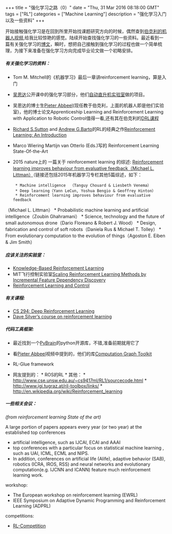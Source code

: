 +++ 
title = "强化学习之路（0）" 
date = "Thu, 31 Mar 2016 08:18:00 GMT" 
tags = ["RL"] 
categories = ["Machine Learning"]
description = "强化学习入门以及一些资料" 
+++ 


开始接触强化学习是在回到所里开始找课题研究方向的时候，偶然查到[伯克利的机器人视频](http://news.berkeley.edu/2015/05/21/deep-learning-robot-masters-skills-via-trial-and-error/),给我比较惊艳的感觉。陆续开始查找强化学习的一些资料。最近看到一篇有关强化学习的[博文](http://blog.exbot.net/archives/223)，瞬时，想把自己接触到强化学习的过程也做一个简单梳理，为接下来准备在强化学习方向完成毕业论文做一个初略安排。

#####  有关强化学习的资料：
* Tom M. Mitchell的《机器学习》最后一章讲reinforcement learning，算是入门

* [吴恩达](http://www.andrewng.org/)公开课中的强化学习部分，他们[自动直升机实验室](http://heli.stanford.edu/)做的项目。
* 吴恩达的博士生[Pieter Abbeel](http://www.cs.berkeley.edu/~pabbeel/)(现任教于伯克利，上面的机器人即是他们实验室)，他的博士论文Apprenticeship Learning and Reinforcement Learning with Application to Robotic Control值得一看,还有其在伯克利的[DRL课程](http://rll.berkeley.edu/deeprlcourse/)

* [Richard S.Sutton](http://webdocs.cs.ualberta.ca/~sutton/index.html) and [Andrew G.Barto](http://www-anw.cs.umass.edu/~barto/)的RL的经典之作[Reinforcement Learning: An Introduction](http://webdocs.cs.ualberta.ca/~sutton/book/the-book.html)

* Marco Wiering Martijn van Otterlo (Eds.)写的 Reinforcement Learning State-Of-the-Art
* 2015 nature上的 一篇关于 reinforcement learning 的综述: [Reinforcement learning improves behaviour from evaluative feedback（Michael L. Littman）](http://valser.org/thread-246-1-1.html)（链接还包括2015年机器学习专栏其他5篇综述，如下：

       * Machine intelligence  （Tanguy Chouard & Liesbeth Venema）
       * Deep learning（Yann LeCun, Yoshua Bengio & Geoffrey Hinton）
       * Reinforcement learning improves behaviour from evaluative feedback
（Michael L. Littman）
       * Probabilistic machine learning and artificial intelligence（Zoubin Ghahramani）
       * Science, technology and the future of small autonomous drone（Dario Floreano & Robert J. Wood）
       * Design, fabrication and control of soft robots（Daniela Rus & Michael T. Tolley）
       * From evolutionary computation to the evolution of things（Agoston E. Eiben & Jim Smith）

#####  应该关注的实验室：

* [Knowledge-Based Reinforcement Learning](https://www.cs.york.ac.uk/rl/research.php)
* MIT飞行控制实验室[Scaling Reinforcement Learning Methods by Incremental Feature Dependency Discovery](http://acl.mit.edu/projects/iFDD.htm)
* [Reinforcement Learning and Control](http://www.cs.colostate.edu/~anderson/res/rl/)


#####  有关课程:

- [CS 294: Deep Reinforcement Learning](http://rll.berkeley.edu/deeprlcourse/#assignments)
- [Dave Silver’s course on reinforcement learning](http://www0.cs.ucl.ac.uk/staff/D.Silver/web/Teaching.html)


#####  代码工具框架:
* 最近找到一个[PyBrain](http://pybrain.org/)的python开源库，不错,准备前期就用它了

* 看[Pieter Abbeel](http://www.cs.berkeley.edu/~pabbeel/)视频中提到的，他们的库[Computation Graph Toolkit](http://rll.berkeley.edu/cgt/)
* RL-Glue framework

* 网友提到的：
        * ROS的RL
        * 其他：
                * http://www.cse.unsw.edu.au/~cs9417ml/RL1/sourcecode.html
                * http://www.igi.tugraz.at/ril-toolbox/links/
                * http://en.wikipedia.org/wiki/Reinforcement_learning

#####  一些相关会议：
*(from reinforcement learning State of the art)*

A large portion of papers appears every year (or two year) at the established top conferences

* artificial intelligence, such as IJCAI, ECAI and AAAI
* top conferences with a particular focus on statistical machine learning , such as UAI, ICML, ECML and NIPS.
* In addition, conferences on artificial life (Alife), adaptive behavior
(SAB), robotics (ICRA, IROS, RSS) and neural networks and evolutionary computation(e.g. IJCNN and ICANN) feature much reinforcement learning work.

workshop:

* The European workshop on reinforcement learning (EWRL)
* IEEE Symposium on Adaptive Dynamic Programming and Reinforcement Learning (ADPRL)

competitions:

* [RL-Competition](http://www.rl-competition.org/)



